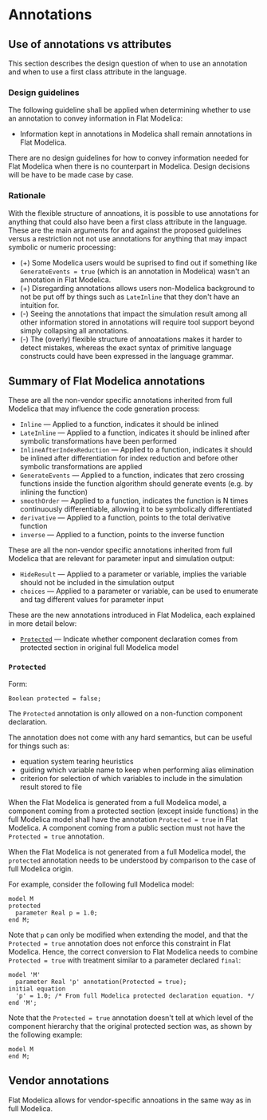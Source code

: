 # Annotations


## Use of annotations vs attributes

This section describes the design question of when to use an annotation and when to use a first class attribute in the language.

### Design guidelines

The following guideline shall be applied when determining whether to use an annotation to convey information in Flat Modelica:
- Information kept in annotations in Modelica shall remain annotations in Flat Modelica.

There are no design guidelines for how to convey information needed for Flat Modelica when there is no counterpart in Modelica.  Design decisions will be have to be made case by case.

### Rationale

With the flexible structure of annoations, it is possible to use annotations for anything that could also have been a first class attribute in the language.  These are the main arguments for and against the proposed guidelines versus a restriction not not use annotations for anything that may impact symbolic or numeric processing:
- (+) Some Modelica users would be suprised to find out if something like `GenerateEvents = true` (which is an annotation in Modelica) wasn't an annotation in Flat Modelica.
- (+) Disregarding annotations allows users non-Modelica background to not be put off by things such as `LateInline` that they don't have an intuition for.
- (-) Seeing the annotations that impact the simulation result among all other information stored in annotations will require tool support beyond simply collapsing all annotations.
- (-) The (overly) flexible structure of annoatations makes it harder to detect mistakes, whereas the exact syntax of primitive language constructs could have been expressed in the language grammar.


## Summary of Flat Modelica annotations

These are all the non-vendor specific annotations inherited from full Modelica that may influence the code generation process:
- `Inline` — Applied to a function, indicates it should be inlined
- `LateInline` — Applied to a function, indicates it should be inlined after symbolic transformations have been performed
- `InlineAfterIndexReduction` — Applied to a function, indicates it should be inlined after differentiation for index reduction and before other symbolic transformations are applied
- `GenerateEvents` — Applied to a function, indicates that zero crossing functions inside the function algorithm should generate events (e.g. by inlining the function)
- `smoothOrder` — Applied to a function, indicates the function is N times continuously differentiable, allowing it to be symbolically differentiated
- `derivative` — Applied to a function, points to the total derivative function
- `inverse` — Applied to a function, points to the inverse function

These are all the non-vendor specific annotations inherited from full Modelica that are relevant for parameter input and simulation output:
- `HideResult` — Applied to a parameter or variable, implies the variable should not be included in the simulation output
- `choices` — Applied to a parameter or variable, can be used to enumerate and tag different values for parameter input

These are the new annotations introduced in Flat Modelica, each explained in more detail below:
- [`Protected`](#protected) — Indicate whether component declaration comes from protected section in original full Modelica model


### `Protected`

Form:
```
Boolean protected = false;
```

The `Protected` annotation is only allowed on a non-function component declaration.

The annotation does not come with any hard semantics, but can be useful for things such as:
- equation system tearing heuristics
- guiding which variable name to keep when performing alias elimination
- criterion for selection of which variables to include in the simulation result stored to file

When the Flat Modelica is generated from a full Modelica model, a component coming from a protected section (except inside functions) in the full Modelica model shall have the annotation `Protected = true` in Flat Modelica.
A component coming from a public section must not have the `Protected = true` annotation.

When the Flat Modelica is not generated from a full Modelica model, the `protected` annotation needs to be understood by comparison to the case of full Modelica origin.

For example, consider the following full Modelica model:
```
model M
protected
  parameter Real p = 1.0;
end M;
```

Note that `p` can only be modified when extending the model, and that the `Protected = true` annotation does not enforce this constraint in Flat Modelica.
Hence, the correct conversion to Flat Modelica needs to combine `Protected = true` with treatment similar to a parameter declared `final`:
```
model 'M'
  parameter Real 'p' annotation(Protected = true);
initial equation
  'p' = 1.0; /* From full Modelica protected declaration equation. */
end 'M';
```

Note that the `Protected = true` annotation doesn't tell at which level of the component hierarchy that the original protected section was, as shown by the following example:
```
model M
end M;
```


## Vendor annotations

Flat Modelica allows for vendor-specific annoations in the same way as in full Modelica.
